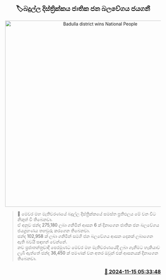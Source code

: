 <p align='center'><b><h2 align='center' title='Badulla district wins National People's Power'>🏷බදුල්ල දිස්ත්‍රික්කය ජාතික ජන බලවේගය ජයගනී</h2></b></p>
<p align='center'><img src='https://helakuru.sgp1.cdn.digitaloceanspaces.com/esana/images/lib/parliment-election-result.jpg' width='600' alt='Badulla district wins National People's Power'></p>

>📝 මෙවර මහ මැතිවරණයේ ‌බදුල්ල දිස්ත්‍රික්කයේ සමස්ත ප්‍රතිඵලය මේ වන විට නිකුත් වී තිබෙනවා.<br>ඒ අනුව ඡන්ද 275,180 ලබා ගනිමින් ආසන 6 ක් දිනාගෙන ජාතික ජන බලවේගය ජයග්‍රහණය තහවුරු කරගෙන තිබෙනවා.<br>ඡන්ද 102,958 ක් ලබා ගනිමින් සමගි ජන බලවේගය ආසන දෙකක් ලබාගෙන ඇති බවයි සඳහන් වෙන්නේ.<br>නව ප්‍රජාතන්ත්‍රවාදී පෙරමුණට මෙවර මහ මැතිවරණයේදී ලබා ගැනීමට හැකියාව ලැබී ඇත්තේ ඡන්ද 36,450 ක් පමණක් වන අතර ඔවුන් එක් ආසනයක් දිනාගෙන තිබෙනවා.<br>

<h3 align='right'><a href='https://www.helakuru.lk/esana/p/105068/'>📅 2024-11-15 05:33:48</a></h3>
